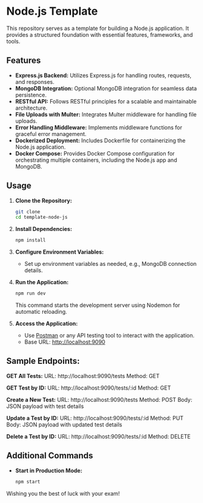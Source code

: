 # Node.js Template

This repository serves as a template for building a Node.js application. It provides a structured foundation with essential features, frameworks, and tools.

## Features

- **Express.js Backend:** Utilizes Express.js for handling routes, requests, and responses.
- **MongoDB Integration:** Optional MongoDB integration for seamless data persistence.
- **RESTful API:** Follows RESTful principles for a scalable and maintainable architecture.
- **File Uploads with Multer:** Integrates Multer middleware for handling file uploads.
- **Error Handling Middleware:** Implements middleware functions for graceful error management.
- **Dockerized Deployment:** Includes Dockerfile for containerizing the Node.js application.
- **Docker Compose:** Provides Docker Compose configuration for orchestrating multiple containers, including the Node.js app and MongoDB.

## Usage

1. **Clone the Repository:**
   ```bash
   git clone 
   cd template-node-js
   ```

2. **Install Dependencies:**
   ```bash
   npm install
   ```

3. **Configure Environment Variables:**
   - Set up environment variables as needed, e.g., MongoDB connection details.

4. **Run the Application:**
   ```bash
   npm run dev
   ```

   This command starts the development server using Nodemon for automatic reloading.

5. **Access the Application:**
   - Use [Postman](https://www.postman.com/) or any API testing tool to interact with the application.
   - Base URL: [http://localhost:9090](http://localhost:9090)

## Sample Endpoints:

**GET All Tests:**
URL: http://localhost:9090/tests
Method: GET

**GET Test by ID:**
URL: http://localhost:9090/tests/:id
Method: GET

**Create a New Test:**
URL: http://localhost:9090/tests
Method: POST
Body: JSON payload with test details

**Update a Test by ID:**
URL: http://localhost:9090/tests/:id
Method: PUT
Body: JSON payload with updated test details

**Delete a Test by ID:**
URL: http://localhost:9090/tests/:id
Method: DELETE

## Additional Commands

- **Start in Production Mode:**
  ```bash
  npm start
  ```

Wishing you the best of luck with your exam!
